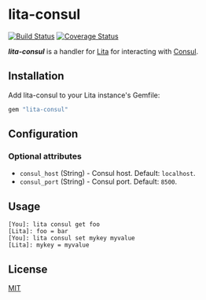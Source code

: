 # lita-consul

[![Build Status](https://travis-ci.org/dpires/lita-consul.png?branch=master)](https://travis-ci.org/dpires/lita-consul)
[![Coverage Status](https://coveralls.io/repos/dpires/lita-consul/badge.png)](https://coveralls.io/r/dpires/lita-consul)

***lita-consul*** is a handler for [Lita](https://github.com/litaio/lita) for interacting with [Consul](https://github.com/hashicorp/consul).

## Installation

Add lita-consul to your Lita instance's Gemfile:

``` ruby
gem "lita-consul"
```

## Configuration

### Optional attributes

* `consul_host` (String) - Consul host. Default: `localhost`.
* `consul_port` (String) - Consul port. Default: `8500`.


## Usage

```
[You]: lita consul get foo 
[Lita]: foo = bar 
[You]: lita consul set mykey myvalue
[Lita]: mykey = myvalue
```

## License

[MIT](http://opensource.org/licenses/MIT)

